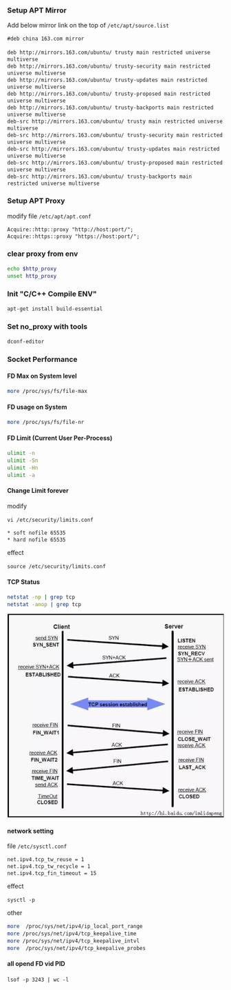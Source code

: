 ### Setup APT Mirror

Add below mirror link on the top of `/etc/apt/source.list`

```text
#deb china 163.com mirror

deb http://mirrors.163.com/ubuntu/ trusty main restricted universe multiverse
deb http://mirrors.163.com/ubuntu/ trusty-security main restricted universe multiverse
deb http://mirrors.163.com/ubuntu/ trusty-updates main restricted universe multiverse
deb http://mirrors.163.com/ubuntu/ trusty-proposed main restricted universe multiverse
deb http://mirrors.163.com/ubuntu/ trusty-backports main restricted universe multiverse
deb-src http://mirrors.163.com/ubuntu/ trusty main restricted universe multiverse
deb-src http://mirrors.163.com/ubuntu/ trusty-security main restricted universe multiverse
deb-src http://mirrors.163.com/ubuntu/ trusty-updates main restricted universe multiverse
deb-src http://mirrors.163.com/ubuntu/ trusty-proposed main restricted universe multiverse
deb-src http://mirrors.163.com/ubuntu/ trusty-backports main restricted universe multiverse
```

### Setup APT Proxy

modify file `/etc/apt/apt.conf`

```text
Acquire::http::proxy "http://host:port/";
Acquire::https::proxy "https://host:port/";
```

### clear proxy from env

```bash
echo $http_proxy
unset http_proxy
```

### Init "C/C++ Compile ENV"

```bash
apt-get install build-essential
```

### Set no_proxy with tools

```bash
dconf-editor
```

### Socket Performance

#### FD Max on System level
```bash
more /proc/sys/fs/file-max
```

#### FD usage on System
```bash
more /proc/sys/fs/file-nr
```

#### FD Limit (Current User Per-Process)

```bash
ulimit -n
ulimit -Sn
ulimit -Hn
ulimit -a
```

#### Change Limit forever

modify  

`vi /etc/security/limits.conf`

```text
* soft nofile 65535
* hard nofile 65535
```

effect 

`source /etc/security/limits.conf`

#### TCP Status

```bash
netstat -np | grep tcp
netstat -anop | grep tcp
```

![TCP Flow](TCP-Status.png)

#### network setting

file `/etc/sysctl.conf`

```text
net.ipv4.tcp_tw_reuse = 1
net.ipv4.tcp_tw_recycle = 1
net.ipv4.tcp_fin_timeout = 15
```

effect

`sysctl -p`


other

```bash
more  /proc/sys/net/ipv4/ip_local_port_range
more /proc/sys/net/ipv4/tcp_keepalive_time
more /proc/sys/net/ipv4/tcp_keepalive_intvl
more  /proc/sys/net/ipv4/tcp_keepalive_probes
```

#### all opend FD vid PID

`lsof -p 3243 | wc -l`